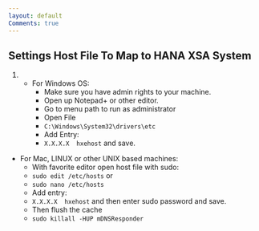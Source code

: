 ```yaml
---
layout: default
Comments: true
---
```


## Settings Host File To Map to HANA XSA System

1. - For Windows OS:
     - Make sure you have admin rights to your machine.
     - Open up Notepad+ or other editor.
     - Go to menu path to run as administrator
     - Open File 
     - ```C:\Windows\System32\drivers\etc```
     - Add Entry:
     - ```X.X.X.X  hxehost``` and save.
  - For Mac, LINUX or other UNIX based machines:
     - With favorite editor open host file with sudo:
     - ```sudo edit /etc/hosts```
     or
     - ```sudo nano /etc/hosts```
     - Add entry:
     - ```X.X.X.X  hxehost``` and then enter sudo password and save.
     - Then flush the cache
     - ```sudo killall -HUP mDNSResponder```
  
